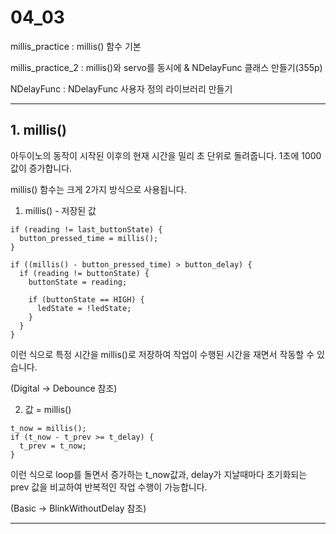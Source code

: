 # 04_03

millis_practice : millis() 함수 기본

millis_practice_2 : millis()와 servo를 동시에 & NDelayFunc 클래스 만들기(355p)

NDelayFunc : NDelayFunc 사용자 정의 라이브러리 만들기

<hr/>

## 1. millis()

아두이노의 동작이 시작된 이후의 현재 시간을 밀리 초 단위로 돌려줍니다. 1초에 1000값이 증가합니다.

millis() 함수는 크게 2가지 방식으로 사용됩니다.

1) millis() - 저장된 값

```
if (reading != last_buttonState) {
  button_pressed_time = millis();
}

if ((millis() - button_pressed_time) > button_delay) {
  if (reading != buttonState) {
    buttonState = reading;

    if (buttonState == HIGH) {
      ledState = !ledState;
    }
  }
}
```
이런 식으로 특정 시간을 millis()로 저장하여 작업이 수행된 시간을 재면서 작동할 수 있습니다. 

(Digital -> Debounce 참조)

2) 값 = millis()

```
t_now = millis();
if (t_now - t_prev >= t_delay) {
  t_prev = t_now;
}
```
이런 식으로 loop를 돌면서 증가하는 t_now값과, delay가 지날때마다 초기화되는 prev 값을 비교하여 반복적인 작업 수행이 가능합니다. 

(Basic -> BlinkWithoutDelay 참조)

<hr/>
